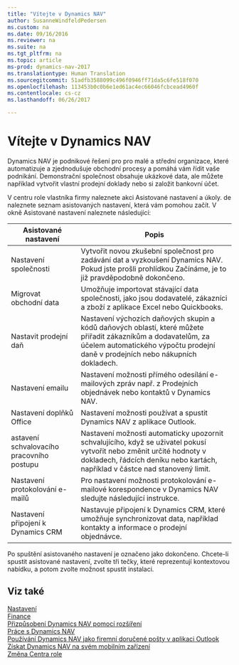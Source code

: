 ```yaml
---
title: "Vítejte v Dynamics NAV"
author: SusanneWindfeldPedersen
ms.custom: na
ms.date: 09/16/2016
ms.reviewer: na
ms.suite: na
ms.tgt_pltfrm: na
ms.topic: article
ms-prod: dynamics-nav-2017
ms.translationtype: Human Translation
ms.sourcegitcommit: 51adfb3588099c496f0946ff71da5c6fe518f070
ms.openlocfilehash: 113453b0c0b6e1ed61ac4ec66046fcbcead4960f
ms.contentlocale: cs-cz
ms.lasthandoff: 06/26/2017

---
```


# <a name="welcome-to-dynamics-nav"></a>Vítejte v Dynamics NAV

Dynamics NAV je podnikové řešení pro pro malé a střední organizace, které automatizuje a zjednodušuje obchodní procesy a pomáhá vám řídit vaše podnikání. Demonstrační společnost obsahuje ukázkové data, ale můžete například vytvořit vlastní prodejní doklady nebo si založit bankovní účet.  

V centru role vlastníka firmy naleznete akci Asistované nastavení a úkoly. de naleznete seznam asistovaných nastavení, která vám pomohou začít. V okně Asistované nastavení naleznete následující:

|Asistované nastavení           |Popis                                                                                      |
|-------------------------|-------------------------------------------------------------------------------------------------|
|Nastavení společnosti           |Vytvořit novou zkušební společnost pro zadávání dat a vyzkoušení Dynamics NAV. Pokud jste prošli prohlídkou Začínáme, je to již pravděpodobně dokončeno. |
|Migrovat obchodní data    |Umožňuje importovat stávající data společnosti, jako jsou dodavatelé, zákazníci a zboží z aplikace Excel nebo Quickbooks.|
|Nastavit prodejní daň         |Nastavení výchozích daňových skupin a kódů daňových oblastí, které můžete přiřadit zákazníkům a dodavatelům, za účelem automatického výpočtu prodejní daně v prodejních nebo nákupních dokladech.|
|Nastavení emailu             |Nastavení možnosti přímého odesílání e-mailových zpráv např. z Prodejních objednávek nebo kontaktů v Dynamics NAV.|
|Nastavení doplňků Office    |Nastavení možnosti používat a spustit Dynamics NAV z aplikace Outlook.|
|astavení schvalovacího pracovního postupu|Nastavení možnosti automaticky upozornit schvalujícího, když se uživatel pokusí vytvořit nebo změnit určité hodnoty v dokladech, řádcích deníku nebo kartách, například v částce nad stanovený limit.|
|Nastavení protokolování e-mailů     |Pro nastavení možnosti protokolování e-mailové korespondence v Dynamics NAV sledujte následující instrukce.|
|Nastavení připojení k Dynamics CRM|Nastavuje připojení k Dynamics CRM, které umožňuje synchronizovat data, například kontakty a informace o prodejní objednávce.|

Po spuštění asistovaného nastavení je označeno jako dokončeno. Chcete-li spustit asistované nastavení, zvolte tři tečky, které reprezentují kontextovou nabídku, a potom zvolte možnost spustit instalaci.


## <a name="see-also"></a>Viz také
[Nastavení](setup.md)  
[Finance](finance-setup.md)  
[Přizpůsobení Dynamics NAV pomocí rozšíření](ui-extensions.md)  
[Práce s Dynamics NAV](ui-work-product.md)  
[Používání Dynamics NAV jako firemní doručené pošty v aplikaci Outlook](across-outlook.md)  
[Získat Dynamics NAV na svém mobilním zařízení](install-mobile-app.md)  
[Změna Centra role](ui-change-role.md)  

